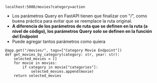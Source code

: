 
```
localhost:5000/movies?category=action
```

- Los parámetros Query en FastAPI tienen que finalizar con "/", como buena práctica para evitar que se reemplace la ruta original.
- **A diferencia de los parámetros de ruta que se definen en la ruta (a nivel de código), los parámetros Query solo se definen en la función del Endpoint**
- Puede agregar tantos parámetros como quiera

```
@app.get("/movies/", tags=["Category Movie Endpoint"])
def get_movies_by_category(category: str, year: str):
    selected_movies = []
    for movie in movies:
        if category in movie["categories"]:
            selected_movies.append(movie)
    return selected_movies
```

